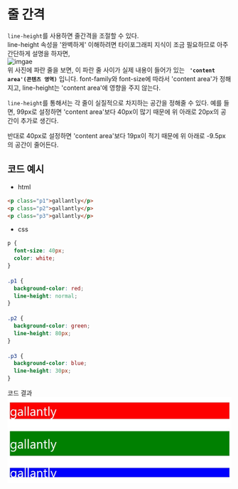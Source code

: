 # 줄 간격
```line-height```를 사용하면 줄간격을 조절할 수 있다.    
line-height 속성을 '완벽하게' 이해하려면 타이포그래피 지식이 조금 필요하므로 아주 간단하게 설명을 하자면,    
![imgae](images/line_height.jpeg)   
위 사진에 파란 줄을 보면, 이 파란 줄 사이가 실제 내용이 들어가 있는 **``` 'content area'(콘텐츠 영역)```** 입니다.  font-family와 font-size에 따라서 'content area'가 정해지고, line-height는 'content area'에 영향을 주지 않는다.

``line-height``를 통해서는 각 줄이 실질적으로 차지하는 공간을 정해줄 수 있다. 예를 들면, 99px로 설정하면 'content area'보다 40px이 많기 때문에 위 아래로 20px의 공간이 추가로 생긴다.

반대로 40px로 설정하면 'content area'보다 19px이 적기 때문에 위 아래로 -9.5px의 공간이 줄어든다.   

## 코드 예시
* html
```html
<p class="p1">gallantly</p>
<p class="p2">gallantly</p>
<p class="p3">gallantly</p>
```
* css
```css
p {
  font-size: 40px;
  color: white;
}

.p1 {
  background-color: red;
  line-height: normal;
}

.p2 {
  background-color: green;
  line-height: 80px;
}

.p3 {
  background-color: blue;
  line-height: 30px;
}
```

코드 결과   
![logo](images/line_result.jpeg)
